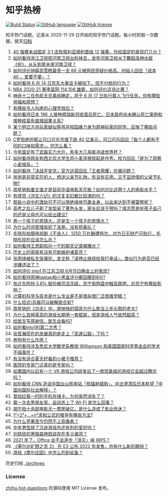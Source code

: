# 知乎热榜
[![Build Status](https://github.com/ToWeLong/zhihu-hot-questions/workflows/CI/badge.svg)](https://github.com/ToWeLong/zhihu-hot-questions/actions)
[![GitHub language](https://img.shields.io/badge/language-golang-orange.svg)](https://golang.org/)
[![GitHub license](https://img.shields.io/github/license/ToWeLong/zhihu-hot-questions)](https://github.com/ToWeLong/zhihu-hot-questions/blob/main/LICENSE)

知乎热门话题，记录从 2020-11-29 日开始的知乎热门话题。每小时抓取一次数据，按天[归档](./archives)

<!-- BEGIN -->

1. [40 强赛末战国足 3:1 击败叙利亚顺利晋级 12 强赛，你给国足的表现打几分？](https://www.zhihu.com/question/465257701)
1. [如何看待浙江卫视把河南卫视台标抹去，发布河南卫视水下舞蹈洛神水赋《祈》，从头到尾未提河南卫视？](https://www.zhihu.com/question/465063765)
1. [如何评价钟薛高雪糕最贵一支 66 元被网民质疑价格高，创始人回应「成本 40 ，爱要不要」？](https://www.zhihu.com/question/465157262)
1. [如何看待 6 月 14 日京东大量显卡被拍下，但不付款的行为？](https://www.zhihu.com/question/465139496)
1. [NBA 2020-21 赛季篮网 114:108 雄鹿，如何评价这场比赛？](https://www.zhihu.com/question/465262539)
1. [神舟十二任务航天员乘组确定，将于 6 月 17 日执行载人飞行任务，你有哪些祝福和感想？](https://www.zhihu.com/question/465272001)
1. [有哪些令人叫绝的心理学效应？](https://www.zhihu.com/question/20357247)
1. [如何看待日本 196 人接种辉瑞新冠疫苗后死亡，日本政府尚未确认死亡案例和接种疫苗有直接因果关系?](https://www.zhihu.com/question/464426634)
1. [某个明日方舟玩家疑似辱骂并校园暴力身为原神玩家的同学，反映了哪些问题？](https://www.zhihu.com/question/465088624)
1. [C罗拒绝同框让可口可乐市值下跌 40 亿美元，可口可乐回应「每个人都有不同的口味和需求」，你怎么看？](https://www.zhihu.com/question/465292823)
1. [今年国足有了武磊实力大升，有多大几率能冲进世界杯？](https://www.zhihu.com/question/464598980)
1. [如何看待网友称西北农大学生将小麦连根拔起是作秀，校方回应「是为了观察小麦根系」？](https://www.zhihu.com/question/465265604)
1. [如何看待「决战平安京」官方运营回应「王者荣耀」抄袭问题？](https://www.zhihu.com/question/465195776)
1. [爸爸是非常实在的人，想送父亲节礼物，有没有实用，又不显矫情的父亲节礼物?](https://www.zhihu.com/question/31356015)
1. [周星驰和姜文谁才是目前华语电影天花板？如何对比这两个人的电影水平？](https://www.zhihu.com/question/463799369)
1. [有感觉《浮生六记》的沈复夫妇都比较渣的吗？](https://www.zhihu.com/question/66223575)
1. [那些小说中的渡劫可不可以用绝缘体包裹全身，以此来达到不被雷劈呢？](https://www.zhihu.com/question/449057976)
1. [高考之后儿子剃了发型染了黄色头发，家长应该干预吗？填志愿是听孩子自己的还是父母也可以给出建议?](https://www.zhihu.com/question/464569384)
1. [养一个孩子的恩情大，还是生一个孩子的恩情大？](https://www.zhihu.com/question/344589485)
1. [为什么时间管理局抓了洛基，没有抓美队？](https://www.zhihu.com/question/464162636)
1. [毛晓彤拍摄电视剧《不良人》 1250 万片酬遭拖欠，对方已无财产可执行，毛晓彤现在应该怎么办？](https://www.zhihu.com/question/465208835)
1. [如何看待王思聪和孙一宁的聊天记录被曝光？](https://www.zhihu.com/question/465160470)
1. [历史上的周瑜有没有可能嫉妒诸葛亮？](https://www.zhihu.com/question/464806480)
1. [张雨绮被私生饭骚扰，发文称「请停止继续给我打电话」，类似行为是否已经涉嫌违法了？](https://www.zhihu.com/question/465146351)
1. [如何评价 into1 在江苏卫视 6月15日晚会上的表现?](https://www.zhihu.com/question/465098736)
1. [如何看待原神taptap和小黑盒评分都回暖到8分?](https://www.zhihu.com/question/464460183)
1. [张近东所持 5.8% 股份被司法冻结，苏宁易购盘中触及跌停，对苏宁有哪些影响？](https://www.zhihu.com/question/465092994)
1. [计算机科学与技术是什么专业是不是很杂很广泛很难学精？](https://www.zhihu.com/question/464595751)
1. [什么招式/兵器可以破解居合斩?](https://www.zhihu.com/question/459599241)
1. [周星驰的《功夫》中，病怏怏的琛哥为什么能当上斧头帮的老大?](https://www.zhihu.com/question/460071485)
1. [为什么宫崎英高的游戏长期用一套框架，但是游戏人气依然超高？](https://www.zhihu.com/question/465104881)
1. [给医生写感谢信，医生会看吗?](https://www.zhihu.com/question/461215612)
1. [如何看Into1的第二次秀？](https://www.zhihu.com/question/465218190)
1. [张哲瀚现在的发展真的是走上「高速公路」了吗？](https://www.zhihu.com/question/464776992)
1. [养狗有什么作用？](https://www.zhihu.com/question/455659791)
1. [如何看待涉及悉尼大学数学系教授 Williamson 和美国国家科学基金会的学术不端事件？](https://www.zhihu.com/question/464493125)
1. [有没有适合夏天好看的小裙子推荐？](https://www.zhihu.com/question/453977130)
1. [医院的专家门诊真的是专家吗？](https://www.zhihu.com/question/462723913)
1. [如果国内以后有一个 VR 游戏公司研发出了一款现象级的游戏它会超过腾讯吗？](https://www.zhihu.com/question/465090565)
1. [如何看待 CNN 造谣中国台山核电站「核辐射威胁」，中法澄清后日本称望「中国向国际社会解释」？](https://www.zhihu.com/question/465318332)
1. [曾经红极一时的手机存储卡，为何突然消失了？](https://www.zhihu.com/question/379697777)
1. [第一次去男朋友家，自动连上了 WI-FI 是怎么回事？](https://www.zhihu.com/question/464961722)
1. [端午档十余部电影无一票房破亿，是什么造成了影业低迷？](https://www.zhihu.com/question/465092815)
1. [1²+2²+…+n²求和公式的推导有哪些方法?](https://www.zhihu.com/question/411372206)
1. [为什么苹果至今仍然不上高像素？](https://www.zhihu.com/question/464657256)
1. [中年男性除了沉迷游戏外还有别的爱好吗？](https://www.zhihu.com/question/459226864)
1. [刘慈欣的黑暗森林假说存在多少漏洞？](https://www.zhihu.com/question/451440009)
1. [2021 年了，Office 会不会逐步「消灭」掉 WPS？](https://www.zhihu.com/question/460028327)
1. [《塞尔达旷野之息 2》 在 E3 公布 2022 年发售，你有什么新的期待？](https://www.zhihu.com/question/465247574)
1. [游戏《摩尔庄园》中怎么钓到鲨鱼？](https://www.zhihu.com/question/463116425)

<!-- END -->

历史归档 [./archives](./archives)


### License
[zhihu-hot-questions](https://github.com/towelong/zhihu-hot-questions) 的源码使用 MIT License 发布。